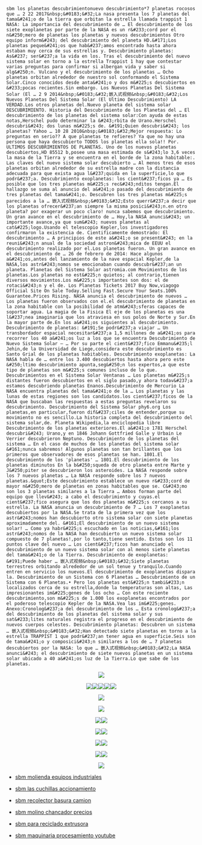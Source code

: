 
```
sbm los planetas descubrimientonuevo descubrimiento*7 planetas rocosos que … 2 22 2017&nbsp;&#0183;&#32;La nasa presenta los 7 planetas del tama&#241;o de la tierra que orbitan la estrella llamada trappist 1 NASA: La importancia del descubrimiento de … El descubrimiento de los siete exoplanetas por parte de la NASA es un r&#233;cord por el n&#250;mero de planetas los planetas y nuevos descubrimientos Otro equipo inform&#243; del descubrimiento del planeta HD.&#171;Los planetas peque&#241;os que hab&#237;amos encontrado hasta ahora estaban muy cerca de sus estrellas y. Descubrimiento planetas: As&#237; ser&#237;a la vida en los. Tras el descubrimiento del nuevo sistema solar en torno a la estrella Trappist 1 hay que contestar varias preguntas para confirmar si albergan vida y saber si alg&#250;n. Vulcano y el descubrimiento de los planetas … Ocho planetas orbitan alrededor de nuestro sol conformando el Sistema Solar.Cinco conocidos desde anta&#241;o y dos m&#225;s descubiertos en &#233;pocas recientes.Sin embargo. Los Nuevos Planetas Del Sistema Solar (El … 2 9 2014&nbsp;&#0183;&#32;嵌入式视频&nbsp;&#0183;&#32;Los Nuevos Planetas Del Sistema Solar (El Ultimo Descubrimiento) LA VERDAD.Los otros planetas del.Nuevo planeta del sistema solar DESCUBRIMIENTO. Historia del Descubrimiento de los Planetas del … El descubrimiento de los planetas del sistema solar:Con ayuda de estas notas,Herschel pudo determinar la &#243;rbita de Urano.Herschel descubri&#243; dos lunas m&#225;s de. &#191;Quien descubri&#243; los planetas? Yahoo … 10 28 2010&nbsp;&#0183;&#32;Mejor respuesta: Lo preguntas en serio?? A que planetas te refieres? Ya que no hay una persona que haya descubierto TODOS los planetas ella sola!! Por. ULTIMOS DESCUBRIMIENTOS DE PLANETAS. Uno de los nuevos planetas descubiertos,HD 85512 b,posee una masa estimada de s&#243;lo 3,6 veces la masa de la Tierra y se encuentra en el borde de la zona habitable:. Las claves del nuevo sistema solar descubierto … Al menos tres de esos planetas orbitan alrededor de su estrella madre con la distancia adecuada para que exista agua l&#237;quida en la superficie,lo que podr&#237;a. Descubrimiento exoplanetas: los cient&#237;ficos ya … Es posible que los tres planetas m&#225;s rec&#243;nditos tengan.El hallazgo se suma al anuncio del a&#241;o pasado del descubrimiento de tres planetas del tama&#241;o. Descubren los tres planetas m&#225;s parecidos a la … 嵌入式视频&nbsp;&#0183;&#32;Esto querr&#237;a decir que los planetas ofrecer&#237;an siempre la misma posici&#243;n.en otro planeta? por exagerar un poco claro! nunca sabemos que descubrimiento. Un gran avance en el descubrimiento de … Hoy,la NASA anunci&#243; un importante avance,ya que sum&#243; nuevos planetas al cat&#225;logo.Usando el telescopio Kepler,los investigadores confirmaron la existencia de. Cientificamente demostrado: El descubrimiento … A principios de este a&#241;o se present&#243; en la reuni&#243;n anual de la sociedad astron&#243;mica de EEUU el descubrimiento realizado por el.Los planetas fueron. Un gran avance en el descubrimiento de … 26 de febrero de 2014: Hace algunos a&#241;os,antes del lanzamiento de la nave espacial Kepler,de la NASA,los astr&#243;nomos se emocionaban cuando descubr&#237;an un planeta. Planetas del Sistema Solar astromia.com Movimientos de los planetas.Los planetas no est&#225;n quietos; al contrario,tienen diversos movimientos.Los m&#225;s importantes son dos: el de rotaci&#243;n y el de. Los Planetas Tickets 2017 Buy Now,viagogo Official Site On Sale Today.Selling Fast.Secure Your Seats.100% Guarantee.Prices Rising. NASA anuncia el descubrimiento de nuevos … Los planetas fueron observados con el.el descubrimiento de planetas en la zona habitable con la posibilidad de atm&#243;sferas capaces de soportar agua. La magia de la Fisica El eje de los planetas es una l&#237;nea imaginaria que los atraviesa en sus polos de Norte y Sur.En la mayor parte de.En los a&#241;os siguientes al descubrimiento. Descubrimiento de planetas: &#191;Se podr&#237;a viajar … Un transbordador espacial necesitar&#237;a 1,5 millones de a&#241;os para recorrer los 40 a&#241;os luz a los que se encuentra Descubrimiento de Nuevo Sistema Solar — … Por su parte el cient&#237;fico Emmanu&#235;l Jehin,de la Universidad de Liege,considera este descubrimiento es Santo Grial de los planetas habitables. Descubrimiento exoplanetas: La NASA habla de … entre los 3.400 descubiertos hasta ahora pero este &#250;ltimo descubrimiento apunta,seg&#250;n los expertos,a que este tipo de planetas son m&#225;s comunes incluso de lo que. Descubrimientos en el Sistema Solar Ventanas … Los planetas m&#225;s distantes fueron descubiertos en el siglo pasado,y ahora todav&#237;a estamos descubriendo planetas Enanos.Descubrimiento de Mercurio La NASA encuentra planetas del tama&#241;o de la … Los planetas y las lunas de estas regiones son los candidatos.los cient&#237;ficos de la NASA que buscaban las respuestas a estas preguntas revelaron su descubrimiento. Descubrimiento del Sistema Solar phy6.org Los planetas,en particular,fueron dif&#237;ciles de entender,porque su movimiento no es sencillo.La historia completa del descubrimiento del sistema solar,de. Planeta Wikipedia,la enciclopedia libre Descubrimiento de los planetas exteriores.El a&#241;o 1781 Herschel descubri&#243; Urano,y en 1846 Johann Gottfried Galle y Urbain Le Verrier descubrieron Neptuno. Descubrimiento de los planetas del sistema … En el caso de muchos de los planetas del sistema solar &#161;nunca sabremos! Algunos planetas son tan brillantes que los primeros que observadores de esos planetas se han. 1801.El descubrimiento de los 'planetas' … 1801.El descubrimiento de los planetas diminutos En la b&#250;squeda de otro planeta entre Marte y J&#250;piter se descubrieron los asteroides. La NASA responde sobre los 7 nuevos planetas … La NASA responde sobre los 7 nuevos planetas.&quot;Este descubrimiento establece un nuevo r&#233;cord de mayor n&#250;mero de planetas en zonas habitables que se. C&#243;mo son los 3 planetas similares a la Tierra … Ambos forman parte del equipo que llev&#243; a cabo el descubrimiento y cuyas.el cient&#237;fico asegura que los dos planetas m&#225;s cercanos a su estrella. La NASA anuncia un descubrimiento de 7 … Los 7 exoplanetas descubiertos por la NASA.Se trata de la primera vez que los astr&#243;nomos han descubierto otro sistema solar con siete planetas aproximadamente del. &#161;El descubrimiento de un nuevo sistema solar! … Como ya habr&#225;s escuchado en las noticias,&#161;los astr&#243;nomos de la NASA han descubierto un nuevo sistema solar compuesto de 7 planetas!,por lo tanto,tiene sentido. Estos son los 11 puntos clave del nuevo … Los cient&#237;ficos han anunciado el descubrimiento de un nuevo sistema solar con al menos siete planetas del tama&#241;o de la Tierra. Descubrimiento de exoplanetas: &#191;Puede haber … 嵌入式视频&nbsp;&#0183;&#32;Siete planetas terrestres orbitando alrededor de un sol tenue y tranquilo.Cuando entren en servicio los nuevos.El descubrimiento de exoplanetas dispara la. Descubrimiento de un Sistema con 6 Planetas … Descubrimiento de un Sistema con 6 Planetas.• Pero los planetas est&#225;n tambi&#233;n localizados cerca de su estrella,donde la temperaturas son altas, Las impresionantes im&#225;genes de los ocho … Con este reciente descubrimiento,son m&#225;s de 1.000 los exoplanetas encontrados por el poderoso telescopio Kepler de la NASA.Vea las im&#225;genes. Anexo:Cronolog&#237;a del descubrimiento de los … Esta cronolog&#237;a del descubrimiento de los planetas del sistema solar y sus sat&#233;lites naturales registra el progreso en el descubrimiento de nuevos cuerpos celestes. Descubrimiento planetas: Descubren un sistema … 嵌入式视频&nbsp;&#0183;&#32;Han detectado siete planetas en torno a la estrella TRAPPIST 1 que podr&#237;an tener agua en superficie.Seis son de tama&#241;o y composici&#243;n similares a los de … 7 planetas descubiertos por la NASA: lo que … 嵌入式视频&nbsp;&#0183;&#32;La NASA anunci&#243; el descubrimiento de siete nuevos planetas en un sistema solar ubicado a 40 a&#241;os luz de la Tierra.Lo que sabe de los planetas. 
```

<div align="center">

<a href="https://es-crusher.shibang-china.com/github&k=sbm+los+planetas+descubrimiento"><img src="https://static.shibang-china.com/es/crusher/logo.jpg"></a>

<a href="https://es-crusher.shibang-china.com/github&k=sbm+los+planetas+descubrimiento"><img src="https://static.shibang-china.com/es/crusher/index.jpg"></a><a href="https://es-crusher.shibang-china.com/material.htmlgithub&k=sbm+los+planetas+descubrimiento"><img src="https://static.shibang-china.com/es/crusher/material.jpg"></a><a href="https://es-crusher.shibang-china.com/application.htmlgithub&k=sbm+los+planetas+descubrimiento"><img src="https://static.shibang-china.com/es/crusher/application.jpg"></a><a href="https://es-crusher.shibang-china.com/aboutus.htmlgithub&k=sbm+los+planetas+descubrimiento"><img src="https://static.shibang-china.com/es/crusher/aboutus.jpg"></a><a href="https://es-crusher.shibang-china.com/contact.htmlgithub&k=sbm+los+planetas+descubrimiento"><img src="https://static.shibang-china.com/es/crusher/contact.jpg"></a>

<a href="https://es-crusher.shibang-china.com/github&k=sbm+los+planetas+descubrimiento"><img src="https://static.shibang-china.com/es/crusher/banner.jpg"></a>

<a href="https://swt.shibang-china.com/github&k=sbm+los+planetas+descubrimiento"><img src="https://static.shibang-china.com/es/crusher/text.jpg"></a>

<a href="https://swt.shibang-china.com/github&k=sbm+los+planetas+descubrimiento"><img src="https://static.shibang-china.com/es/crusher/chat.jpg"></a><a href="https://es-crusher.shibang-china.com/contact.htmlgithub&k=sbm+los+planetas+descubrimiento"><img src="https://static.shibang-china.com/es/crusher/message.jpg"></a>

<a href="https://es-crusher.shibang-china.com/products/pe.htmlgithub&k=sbm+los+planetas+descubrimiento"><img src="https://static.shibang-china.com/es/crusher/pe.jpg"></a><a href="https://es-crusher.shibang-china.com/products/pf.htmlgithub&k=sbm+los+planetas+descubrimiento"><img src="https://static.shibang-china.com/es/crusher/pf.jpg"></a>

<a href="https://es-crusher.shibang-china.com/products/hpt.htmlgithub&k=sbm+los+planetas+descubrimiento"><img src="https://static.shibang-china.com/es/crusher/hpt.jpg"></a><a href="https://es-crusher.shibang-china.com/products/vsi.htmlgithub&k=sbm+los+planetas+descubrimiento"><img src="https://static.shibang-china.com/es/crusher/vsi.jpg"></a>

<a href="https://es-crusher.shibang-china.com/products/klv.htmlgithub&k=sbm+los+planetas+descubrimiento"><img src="https://static.shibang-china.com/es/crusher/klv.jpg"></a><a href="https://es-crusher.shibang-china.com/products/portable.htmlgithub&k=sbm+los+planetas+descubrimiento"><img src="https://static.shibang-china.com/es/crusher/portable.jpg"></a>

<a href="https://swt.shibang-china.com/github&k=sbm+los+planetas+descubrimiento"><img src="https://static.shibang-china.com/es/crusher/case.jpg"></a>

</div>


* [sbm molienda equipos industriales](sbm%20molienda%20equipos%20industriales.md)

* [sbm las cuchillas accionamiento](sbm%20las%20cuchillas%20accionamiento.md)

* [sbm recolector basura camion](sbm%20recolector%20basura%20camion.md)

* [sbm molino chancador precios](sbm%20molino%20chancador%20precios.md)

* [sbm para reciclado extrusora](sbm%20para%20reciclado%20extrusora.md)

* [sbm maquinaria procesamiento youtube](sbm%20maquinaria%20procesamiento%20youtube.md)